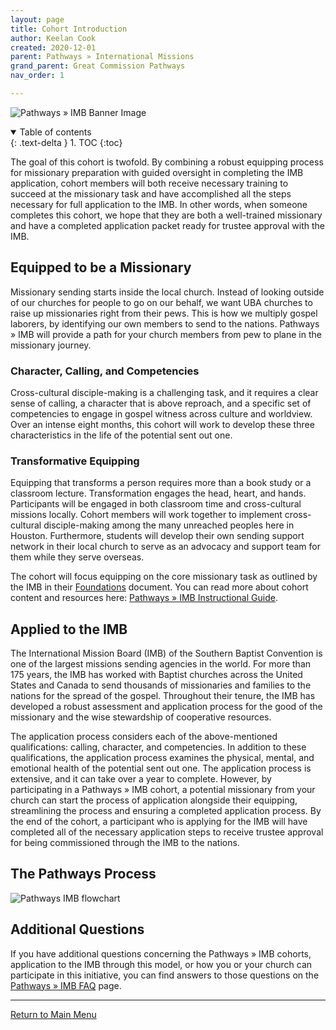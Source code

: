 ```yaml
---
layout: page
title: Cohort Introduction
author: Keelan Cook
created: 2020-12-01
parent: Pathways » International Missions
grand_parent: Great Commission Pathways
nav_order: 1

---
```

![Pathways » IMB Banner Image](https://i.imgur.com/aeVVD30.png)

<details open markdown="block">
  <summary>
    Table of contents
  </summary>
  {: .text-delta }
1. TOC
{:toc}
</details>

The goal of this cohort is twofold. By combining a robust equipping process for missionary preparation with guided oversight in completing the IMB application, cohort members will both receive necessary training to succeed at the missionary task and have accomplished all the steps necessary for full application to the IMB. In other words, when someone completes this cohort, we hope that they are both a well-trained missionary and have a completed application packet ready for trustee approval with the IMB.

## Equipped to be a Missionary

Missionary sending starts inside the local church. Instead of looking outside of our churches for people to go on our behalf, we want UBA churches to raise up missionaries right from their pews. This is how we multiply gospel laborers, by identifying our own members to send to the nations. Pathways » IMB will provide a path for your church members from pew to plane in the missionary journey. 

### Character, Calling, and Competencies
Cross-cultural disciple-making is a challenging task, and it requires a clear sense of calling, a character that is above reproach, and a specific set of competencies to engage in gospel witness across culture and worldview. Over an intense eight months, this cohort will work to develop these three characteristics in the life of the potential sent out one.

### Transformative Equipping
Equipping that transforms a person requires more than a book study or a classroom lecture. Transformation engages the head, heart, and hands. Participants will be engaged in both classroom time and cross-cultural missions locally. Cohort members will work together to implement cross-cultural disciple-making among the many unreached peoples here in Houston. Furthermore, students will develop their own sending support network in their local church to serve as an advocacy and support team for them while they serve overseas. 

The cohort will focus equipping on the core missionary task as outlined by the IMB in their [Foundations](https://www.imb.org/wp-content/uploads/2020/03/Foundations-English-v2.pdf) document. You can read more about cohort content and resources here: [Pathways » IMB Instructional Guide](/docs/pathways-imb-instructional-guide/).


## Applied to the IMB
The International Mission Board (IMB) of the Southern Baptist Convention is one of the largest missions sending agencies in the world. For more than 175 years, the IMB has worked with Baptist churches across the United States and Canada to send thousands of missionaries and families to the nations for the spread of the gospel. Throughout their tenure, the IMB has developed a robust assessment and application process for the good of the missionary and the wise stewardship of cooperative resources. 

The application process considers each of the above-mentioned qualifications: calling, character, and competencies. In addition to these qualifications, the application process examines the physical, mental, and emotional health of the potential sent out one. The application process is extensive, and it can take over a year to complete. However, by participating in a Pathways » IMB cohort, a potential missionary from your church can start the process of application alongside their equipping, streamlining the process and ensuring a completed application process. By the end of the cohort, a participant who is applying for the IMB will have completed all of the necessary application steps to receive trustee approval for being commissioned through the IMB to the nations.

## The Pathways Process
![Pathways IMB flowchart](https://i.imgur.com/CSLgcQb.png)

## Additional Questions

If you have additional questions concerning the Pathways » IMB cohorts, application to the IMB through this model, or how you or your church can participate in this initiative, you can find answers to those questions on the [Pathways » IMB FAQ](/docs/pathways-imb-faq/) page.

---

[Return to Main Menu](/missions-center/pathways/pathways-imb.html)